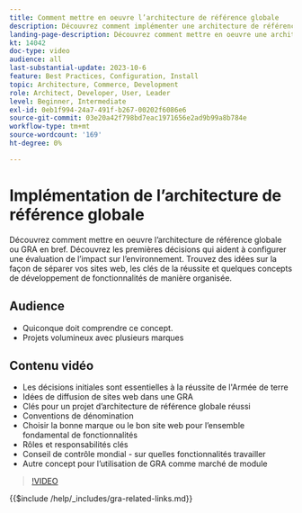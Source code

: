 ```yaml
---
title: Comment mettre en oeuvre l’architecture de référence globale
description: Découvrez comment implémenter une architecture de référence globale. Découvrez des idées pour distribuer vos sites web, les clés de succès et les rôles nécessaires pour garantir que votre projet d’architecture de référence globale démarre sur la bonne voie.
landing-page-description: Découvrez comment mettre en oeuvre une architecture de référence globale avec Adobe Commerce
kt: 14042
doc-type: video
audience: all
last-substantial-update: 2023-10-6
feature: Best Practices, Configuration, Install
topic: Architecture, Commerce, Development
role: Architect, Developer, User, Leader
level: Beginner, Intermediate
exl-id: 0eb1f994-24a7-491f-b267-00202f6086e6
source-git-commit: 03e20a42f798bd7eac1971656e2ad9b99a8b784e
workflow-type: tm+mt
source-wordcount: '169'
ht-degree: 0%

---
```


# Implémentation de l’architecture de référence globale

Découvrez comment mettre en oeuvre l’architecture de référence globale ou GRA en bref. Découvrez les premières décisions qui aident à configurer une évaluation de l’impact sur l’environnement. Trouvez des idées sur la façon de séparer vos sites web, les clés de la réussite et quelques concepts de développement de fonctionnalités de manière organisée.

## Audience

* Quiconque doit comprendre ce concept.
* Projets volumineux avec plusieurs marques

## Contenu vidéo

* Les décisions initiales sont essentielles à la réussite de l&#39;Armée de terre
* Idées de diffusion de sites web dans une GRA
* Clés pour un projet d’architecture de référence globale réussi
* Conventions de dénomination
* Choisir la bonne marque ou le bon site web pour l’ensemble fondamental de fonctionnalités
* Rôles et responsabilités clés
* Conseil de contrôle mondial - sur quelles fonctionnalités travailler
* Autre concept pour l’utilisation de GRA comme marché de module

>[!VIDEO](https://video.tv.adobe.com/v/3424702?learn=on)

{{$include /help/_includes/gra-related-links.md}}

